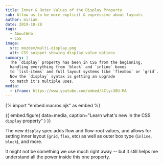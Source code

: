 ```yaml
---
title: Inner & Outer Values of the Display Property
sub: Allow us to be more explicit & expressive about layouts
author: miriam
date: 2019-10-28
tags:
  - AboutWeb
  - CSS
image:
  src: mozdev/multi-display.png
  alt: CSS snippet showing display value options
summary: |
  The `display` property has been in CSS from the beginning,
  handling everything from `block` and `inline` boxes
  to `list-items` and full layout systems like `flexbox` or `grid`.
  Now the `display` syntax is getting an upgrade
  to match it's multiple uses.
media:
  - iframe: https://www.youtube.com/embed/4Clyc38U-MA
---
```


{% import "embed.macros.njk" as embed %}

{{ embed.figure(
  data=media,
  caption="Learn what's new in the CSS `display` property"
) }}

The new `display` spec adds flow and flow-root values,
and allows for setting inner layout (`grid`, `flex`, etc)
as well as outer box type (`inline`, `block`), and more.

It might not be something we use much right away --
but it still helps me understand all the power inside this one property.
